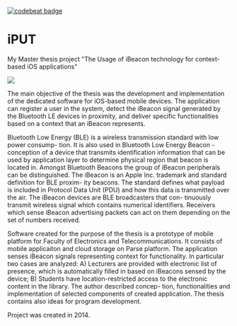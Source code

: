 [![codebeat badge](https://codebeat.co/badges/ec4804a9-715b-42b0-a378-fda634259686)](https://codebeat.co/projects/github-com-paciej00-iput)

# iPUT
My Master thesis project "The Usage of iBeacon technology for context-based iOS applications"

![](https://raw.githubusercontent.com/paciej00/iPUT/master/iPUT.png)

The main objective of the thesis was the development and implementation of the dedicated software for iOS-based mobile devices. The application can register a user in the system, detect the iBeacon signal generated by the Bluetooth LE devices in proximity, and deliver specific functionalities based on a context that an iBeacon represents.

Bluetooth Low Energy (BLE) is a wireless transmission standard with low power consump- tion. It is also used in Bluetooth Low Energy Beacon - conception of a device that transmits identification information that can be used by application layer to determine physical region that beacon is located in. Amongst Bluetooth Beacons the group of iBeacon peripherals can be distinguished. The iBeacon is an Apple Inc. trademark and standard definition for BLE proxim- ity beacons. The standard defines what payload is included in Protocol Data Unit (PDU) and how this data is transmitted over the air. The iBeacon devices are BLE broadcasters that con- tinuously transmit wireless signal which contains numerical identifiers. Receivers which sense iBeacon advertising packets can act on them depending on the set of numbers received.

Software created for the purpose of the thesis is a prototype of mobile platform for Faculty of Electronics and Telecommunications. It consists of mobile applicaiton and cloud storage on Parse platform. The application senses iBeacon signals representing context for functionality. In particular two cases are analyzed: A) Lecturers are provided with electronic list of presence, which is automatically filled in based on iBeacons sensed by the device; B) Students have location-restricted access to the electronic content in the library. The author described concep- tion, functionalities and implementation of selected components of created application. The thesis contains also ideas for program development.

Project was created in 2014.
